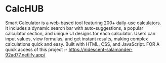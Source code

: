 # CalcHUB
Smart Calculator is a web-based tool featuring 200+ daily-use calculators. It includes a dynamic search bar with auto-suggestions, a popular calculator section, and unique UI designs for each calculator. Users can input values, view formulas, and get instant results, making complex calculations quick and easy. Built with HTML, CSS, and JavaScript.
FOR A quick access of this project :- https://iridescent-salamander-92ad77.netlify.app/
